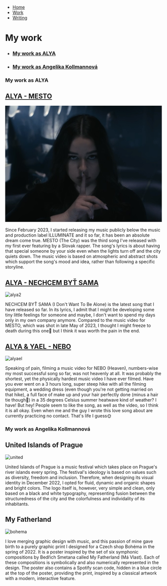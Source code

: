 - [Home](index.md)
- [Work](work/index.md)
- [Writing](writing/index.md)

# My work

- ### [My work as ALYA](my-work-as-alya)
- ### [My work as Angelika Kollmannová](my-work-as-angelika-kollmannova)

### My work as ALYA

## [ALYA - MESTO](https://www.youtube.com/watch?v=Lm1JRj3MLOo)

![alya](images/mesto.jpg)

Since February 2023, I started releasing my music publicly below the music and production label ILLUMINATE and it so far, it has been an absolute dream come true. MESTO (The City) was the third song I've released with my first ever featuring by a Slovak rapper. The song's lyrics is about having that special someone by your side even when the lights turn off and the city quiets down. The music video is based on atmospheric and abstract shots which support the song's mood and idea, rather than following a specific storyline.

## [ALYA - NECHCEM BYŤ SAMA](https://www.youtube.com/watch?v=u2kaFBS9OBA)

![alya2](images/girl-looking-camera.png)

NECHCEM BYŤ SAMA (I Don't Want To Be Alone) is the latest song that I have released so far. In its lyrics, I admit that I might be developing some tiny little feelings for someone and maybe, I don't want to spend my days only in my own company anymore. Compared to the music video for MESTO, which was shot in late May of 2023, I thought I might freeze to death during this one🥶 but I think it was worth the pain in the end.

## [ALYA & YAEL - NEBO](https://www.youtube.com/watch?v=GhS_bUm9L7Y)

![alyael](images/girl-wedding-dress.jpg)

Speaking of pain, filming a music video for NEBO (Heaven), numbers-wise my most successful song so far, was not heavenly at all. It was probably the shortest, yet the physically hardest music video I have ever filmed. Have you ever went on a 3 hours long, super steep hike with all the filming equipment, a wedding dress (even though you're not getting married on that hike), a full face of make up and your hair perfectly done (minus a hair tie though🥲) in a 35 degrees Celsius summer heatwave kind of weather? I have! But hey! People seem to like the song, as well as the video, so I think it is all okay. Even when me and the guy I wrote this love song about are currently practicing no contact. That's life I guess🌞



### My work as Angelika Kollmannová

## United Islands of Prague

![united](images/united_islands.png)

United Islands of Prague is a music festival which takes place on Prague's river islands every spring. The festival's ideology is based on values such as diversity, freedom and inclusion. Therefore, when designing its visual identity in December 2022, I opted for fluid, dynamic and organic shapes and bright colors. The logo itself is, however, very simple and clean, only based on a black and white typography, representing fusion between the structuredness of the city and the colorfulness and individality of its inhabitants.

## My Fatherland

![bohema](images/my_fatherland.jpg)

I love merging graphic design with music, and this passion of mine gave birth to a purely graphic print I designed for a Czech shop Bohéma in the spring of 2022. It is a poster inspired by the set of six symphonic compositions by Bedřich Smetana called My Fatherland (Má Vlast). Each of these compositions is symbolically and also numerically represented in the design. The poster also contains a Spotify scan code, hidden in a blue circle at the top of the poster, providing the print, inspired by a classical artwork with a modern, interactive feature.


